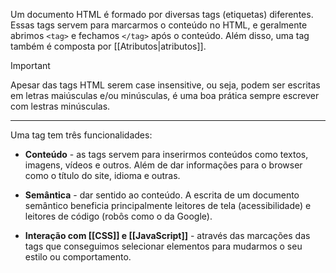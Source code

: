 Um documento HTML é formado por diversas tags (etiquetas) diferentes. Essas tags servem para marcarmos o conteúdo no HTML, e geralmente abrimos `<tag>` e fechamos `</tag>` após o conteúdo. Além disso, uma tag também é composta por [[Atributos|atributos]].

> [!IMPORTANT]  
> Apesar das tags HTML serem case insensitive, ou seja, podem ser escritas em letras maiúsculas e/ou minúsculas, é uma boa prática sempre escrever com lestras minúsculas.

---

Uma tag tem três funcionalidades:

- **Conteúdo** - as tags servem para inserirmos conteúdos como textos, imagens, vídeos e outros. Além de dar informações para o browser como o título do site, idioma e outras.

- **Semântica** - dar sentido ao conteúdo. A escrita de um documento semântico beneficia principalmente leitores de tela (acessibilidade) e leitores de código (robôs como o da Google).

- **Interação com [[CSS]] e [[JavaScript]]** - através das marcações das tags que conseguimos selecionar elementos para mudarmos o seu estilo ou comportamento.